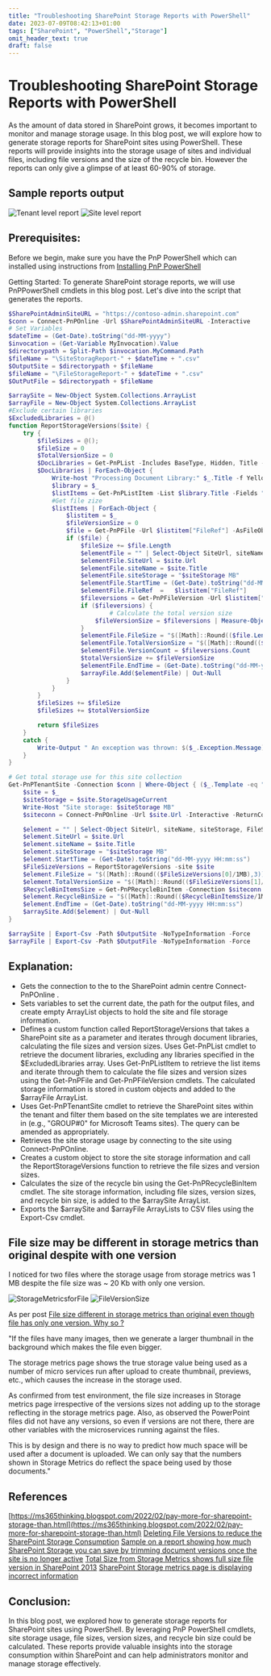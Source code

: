 ```yaml
---
title: "Troubleshooting SharePoint Storage Reports with PowerShell"
date: 2023-07-09T08:42:13+01:00
tags: ["SharePoint", "PowerShell","Storage"]
omit_header_text: true
draft: false
---
```


# Troubleshooting SharePoint Storage Reports with PowerShell

As the amount of data stored in SharePoint grows, it becomes important to monitor and manage storage usage. In this blog post, we will explore how to generate storage reports for SharePoint sites using PowerShell. These reports will provide insights into the storage usage of sites and individual files, including file versions and the size of the recycle bin. However the reports can only give a glimpse of at least 60-90% of storage.

## Sample reports output

![Tenant level report](../images/storage-breakdown-report/Preview_Site.png)
![Site level report](../images/storage-breakdown-report/Preview_File.png)

## Prerequisites:
Before we begin, make sure you have the PnP PowerShell which can installed using instructions from [Installing PnP PowerShell](https://pnp.github.io/powershell/articles/installation.html)

Getting Started:
To generate SharePoint storage reports, we will use PnPPowerShell cmdlets in this blog post. Let's dive into the script that generates the reports.

```PowerShell
$SharePointAdminSiteURL = "https://contoso-admin.sharepoint.com"
$conn = Connect-PnPOnline -Url $SharePointAdminSiteURL -Interactive
# Set Variables
$dateTime = (Get-Date).toString("dd-MM-yyyy")
$invocation = (Get-Variable MyInvocation).Value
$directorypath = Split-Path $invocation.MyCommand.Path
$fileName = "\SiteStoragReport-" + $dateTime + ".csv"
$OutputSite = $directorypath + $fileName
$fileName = "\FileStorageReport-" + $dateTime + ".csv"
$OutPutFile = $directorypath + $fileName

$arraySite = New-Object System.Collections.ArrayList
$arrayFile = New-Object System.Collections.ArrayList
#Exclude certain libraries
$ExcludedLibraries = @()
function ReportStorageVersions($site) {
    try {
        $fileSizes = @(); 
        $fileSize = 0 
        $TotalVersionSize = 0
        $DocLibraries = Get-PnPList -Includes BaseType, Hidden, Title -Connection $siteconn | Where-Object { $_.BaseType -eq "DocumentLibrary" -and $_.Hidden -eq $False -and $_.Title -notin $ExcludedLibraries }
        $DocLibraries | ForEach-Object {
            Write-host "Processing Document Library:" $_.Title -f Yellow
            $library = $_
            $listItems = Get-PnPListItem -List $library.Title -Fields "ID" -PageSize 1000 -Connection $siteconn
            #Get file zize
            $listItems | ForEach-Object {
                $listitem = $_
                $fileVersionSize = 0
                $file = Get-PnPFile -Url $listitem["FileRef"] -AsFileObject -ErrorAction SilentlyContinue -Connection $siteconn  
                if ($file) {
                    $fileSize += $file.Length          
                    $elementFile = "" | Select-Object SiteUrl, siteName, siteStorage, FileRef,FileSize,TotalVersionSize,VersionCount,StartTime, EndTime
                    $elementFile.SiteUrl = $site.Url
                    $elementFile.siteName = $site.Title
                    $elementFile.siteStorage = "$siteStorage MB"
                    $elementFile.StartTime = (Get-Date).toString("dd-MM-yyyy HH:mm:ss")
                    $elementFile.FileRef  =   $listitem["FileRef"]
                    $fileversions = Get-PnPFileVersion -Url $listitem["FileRef"] -Connection $siteconn
                    if ($fileversions) {
                            # Calculate the total version size
                        $fileVersionSize = $fileversions | Measure-Object -Property Size -Sum | Select-Object -ExpandProperty Sum                                                   
                    }
                    $elementFile.FileSize = "$([Math]::Round(($file.Length/1MB),3)) MB" 
                    $elementFile.TotalVersionSize = "$([Math]::Round(($fileVersionSize/1MB),3)) MB"
                    $elementFile.VersionCount = $fileversions.Count
                    $totalVersionSize += $fileVersionSize
                    $elementFile.EndTime = (Get-Date).toString("dd-MM-yyyy HH:mm:ss")
                    $arrayFile.Add($elementFile) | Out-Null 
                }        
            }
        }
        $fileSizes += $fileSize
        $fileSizes += $totalVersionSize   

        return $fileSizes
    }
    catch {
        Write-Output " An exception was thrown: $($_.Exception.Message)" -ForegroundColor Red
    } 
}

# Get total storage use for this site collection
Get-PnPTenantSite -Connection $conn | Where-Object { ($_.Template -eq "GROUP#0" -or $_.Template -eq "SITEPAGEPUBLISHING#0")} | ForEach-Object {
    $site = $_
    $siteStorage = $site.StorageUsageCurrent
    Write-Host "Site storage: $siteStorage MB"
    $siteconn = Connect-PnPOnline -Url $site.Url -Interactive -ReturnConnection

    $element = "" | Select-Object SiteUrl, siteName, siteStorage, FileSize, StartTime,TotalVersionSize, RecycleBinSize,EndTime
    $element.SiteUrl = $site.Url
    $element.siteName = $site.Title
    $element.siteStorage = "$siteStorage MB"
    $element.StartTime = (Get-Date).toString("dd-MM-yyyy HH:mm:ss")
    $FileSizeVersions = ReportStorageVersions -site $site
    $element.FileSize = "$([Math]::Round(($FileSizeVersions[0]/1MB),3)) MB" 
    $element.TotalVersionSize = "$([Math]::Round(($FileSizeVersions[1]/1MB),3)) MB"
    $RecycleBinItemsSize = Get-PnPRecycleBinItem -Connection $siteconn | Measure-Object -Property Size -Sum | Select-Object -ExpandProperty Sum
    $element.RecycleBinSize = "$([Math]::Round(($RecycleBinItemsSize/1MB),3)) MB"
    $element.EndTime = (Get-Date).toString("dd-MM-yyyy HH:mm:ss")
    $arraySite.Add($element) | Out-Null 
}  

$arraySite | Export-Csv -Path $OutputSite -NoTypeInformation -Force 
$arrayFile | Export-Csv -Path $OutputFile -NoTypeInformation -Force

```

## Explanation:

- Gets the connection to the to the SharePoint admin centre Connect-PnPOnline .
- Sets variables to set the current date, the path for the output files, and create empty ArrayList objects to hold the site and file storage information.
- Defines a custom function called ReportStorageVersions that takes a SharePoint site as a parameter and iterates through document libraries, calculating the file sizes and version sizes.
    Uses Get-PnPList cmdlet to retrieve the document libraries, excluding any libraries specified in the $ExcludedLibraries array.
    Uses Get-PnPListItem to retrieve the list items and iterate through them to calculate the file sizes and version sizes using the Get-PnPFile and Get-PnPFileVersion cmdlets.
    The calculated storage information is stored in custom objects and added to the $arrayFile ArrayList.
- Uses Get-PnPTenantSite cmdlet to retrieve the SharePoint sites within the tenant and filter them based on the site templates we are interested in (e.g., "GROUP#0" for Microsoft Teams sites). The query can be amended as appropriately.
- Retrieves the site storage usage by connecting to the site using Connect-PnPOnline.
- Creates a custom object to store the site storage information and call the ReportStorageVersions function to retrieve the file sizes and version sizes.
- Calculates the size of the recycle bin using the Get-PnPRecycleBinItem cmdlet. The site storage information, including file sizes, version sizes, and recycle bin size, is added to the $arraySite ArrayList.
- Exports the $arraySite and $arrayFile ArrayLists to CSV files using the Export-Csv cmdlet.

## File size may be different in storage metrics than original despite with one version

I noticed for two files where the storage usage from storage metrics was 1 MB despite the file size was ~ 20 Kb with only one version.

![StorageMetricsforFile](../images/storage-breakdown-report/StorageMetricsforFile.png)
![FileVersionSize](../images/storage-breakdown-report/FileVersionSize.png)

As per post [File size different in storage metrics than original even though file has only one version. Why so ?](https://answers.microsoft.com/en-us/msoffice/forum/all/file-size-different-in-storage-metrics-than/1e1a9300-5668-4aba-bc46-7c64c98cdbaf)

"If the files have many images, then we generate a larger thumbnail in the background which makes the file even bigger.

The storage metrics page shows the true storage value being used as a number of micro services run after upload to create thumbnail, previews, etc., which causes the increase in the storage used.

As confirmed from test environment, the file size increases in Storage metrics page irrespective of the versions sizes not adding up to the storage reflecting in the storage metrics page. 
Also, as observed the PowerPoint files did not have any versions, so even if versions are not there, there are other variables with the microservices running against the files.

This is by design and there is no way to predict how much space will be used after a document is uploaded. We can only say that the numbers shown in Storage Metrics do reflect the space being used by those documents."

## References

[https://ms365thinking.blogspot.com/2022/02/pay-more-for-sharepoint-storage-than.html](https://ms365thinking.blogspot.com/2022/02/pay-more-for-sharepoint-storage-than.html)
[Deleting File Versions to reduce the SharePoint Storage Consumption](https://ms365thinking.blogspot.com/2023/05/deleting-file-versions-to-reduce.html)
[Sample on a report showing how much SharePoint Storage you can save by trimming document versions once the site is no longer active](https://pnp.github.io/script-samples/spo-generate-sp-storage-savings-report/README.html?tabs=pnpps)
[Total Size from Storage Metrics shows full size file version in SharePoint 2013](https://learn.microsoft.com/en-us/sharepoint/troubleshoot/administration/total-size-shows-full-size-file-version)
[SharePoint Storage metrics page is displaying incorrect information](https://answers.microsoft.com/en-us/msoffice/forum/all/sharepoint-storage-metrics-page-is-displaying/9ba4977e-6ad8-4298-8ece-621dfa6f0ae1)

## Conclusion:

In this blog post, we explored how to generate storage reports for SharePoint sites using PowerShell. By leveraging PnP PowerShell cmdlets, site storage usage, file sizes, version sizes, and recycle bin size could be calculated. These reports provide valuable insights into the storage consumption within SharePoint and can help administrators monitor and manage storage effectively. 
